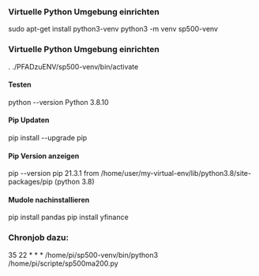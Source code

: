 ### Virtuelle Python Umgebung einrichten

sudo apt-get install python3-venv
python3 -m venv sp500-venv


### Virtuelle Python Umgebung einrichten
. ./PFADzuENV/sp500-venv/bin/activate

#### Testen
python --version
Python 3.8.10

#### Pip Updaten
pip install --upgrade pip

#### Pip Version anzeigen
pip --version
pip 21.3.1 from /home/user/my-virtual-env/lib/python3.8/site-packages/pip (python 3.8)

#### Mudole nachinstallieren
pip install pandas
pip install yfinance



### Chronjob dazu:
35 22 * * * /home/pi/sp500-venv/bin/python3 /home/pi/scripte/sp500ma200.py
